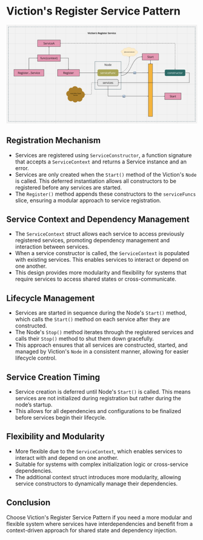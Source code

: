# Viction's Register Service Pattern
![alt text](image.png)
## Registration Mechanism
- Services are registered using `ServiceConstructor`, a function signature that accepts a `ServiceContext` and returns a Service instance and an error.
- Services are only created when the `Start()` method of the Viction's `Node` is called. This deferred instantiation allows all constructors to be registered before any services are started.
- The `Register()` method appends these constructors to the `serviceFuncs` slice, ensuring a modular approach to service registration.

## Service Context and Dependency Management
- The `ServiceContext` struct allows each service to access previously registered services, promoting dependency management and interaction between services.
- When a service constructor is called, the `ServiceContext` is populated with existing services. This enables services to interact or depend on one another.
- This design provides more modularity and flexibility for systems that require services to access shared states or cross-communicate.

## Lifecycle Management
- Services are started in sequence during the Node's `Start()` method, which calls the `Start()` method on each service after they are constructed.
- The Node's `Stop()` method iterates through the registered services and calls their `Stop()` method to shut them down gracefully.
- This approach ensures that all services are constructed, started, and managed by Viction's `Node` in a consistent manner, allowing for easier lifecycle control.

## Service Creation Timing
- Service creation is deferred until Node's `Start()` is called. This means services are not initialized during registration but rather during the node’s startup.
- This allows for all dependencies and configurations to be finalized before services begin their lifecycle.

## Flexibility and Modularity
- More flexible due to the `ServiceContext`, which enables services to interact with and depend on one another.
- Suitable for systems with complex initialization logic or cross-service dependencies.
- The additional context struct introduces more modularity, allowing service constructors to dynamically manage their dependencies.

## Conclusion
Choose Viction's Register Service Pattern if you need a more modular and flexible system where services have interdependencies and benefit from a context-driven approach for shared state and dependency injection.